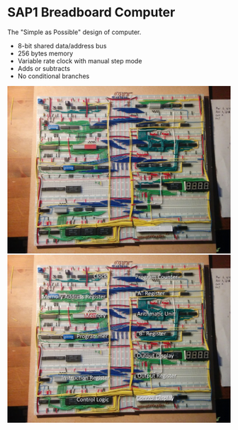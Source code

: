 # SAP1 Breadboard Computer
The "Simple as Possible" design of computer.

* 8-bit shared data/address bus
* 256 bytes memory
* Variable rate clock with manual step mode
* Adds or subtracts
* No conditional branches

![Current Progress](docs/images/2017_07_20.jpg)
![Current Progress](docs/images/current.jpg)
